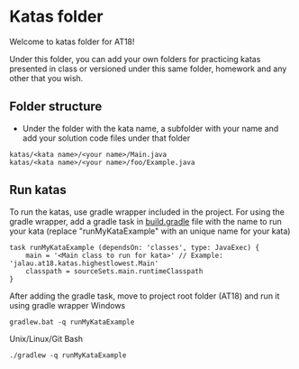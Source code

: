 # Katas folder
Welcome to katas folder for AT18!

Under this folder, you can add your own folders for practicing katas presented in class or versioned under this same folder, homework and any other that you wish.

## Folder structure
- Under the folder with the kata name, a subfolder with your name and add your solution code files under that folder
```
katas/<kata name>/<your name>/Main.java
katas/<kata name>/<your name>/foo/Example.java
```

## Run katas
To run the katas, use gradle wrapper included in the project. For using the gradle wrapper, add a gradle task in [build.gradle](../../../../../../build.gradle) file with the name to run your kata (replace "runMyKataExample" with an unique name for your kata)
```
task runMyKataExample (dependsOn: 'classes', type: JavaExec) {
    main = '<Main class to run for kata>' // Example: 'jalau.at18.katas.highestlowest.Main'
    classpath = sourceSets.main.runtimeClasspath
}
```

After adding the gradle task, move to project root folder (AT18) and run it using gradle wrapper
Windows
```
gradlew.bat -q runMyKataExample
```

Unix/Linux/Git Bash
```
./gradlew -q runMyKataExample
```